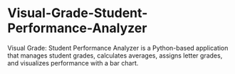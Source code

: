 # Visual-Grade-Student-Performance-Analyzer
Visual Grade: Student Performance Analyzer is a Python-based application that manages student grades, calculates averages, assigns letter grades, and visualizes performance with a bar chart.
